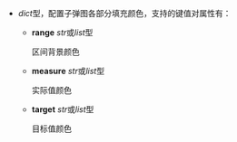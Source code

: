 - **<placeholder>** 

  *dict*型，配置子弹图各部分填充颜色，支持的键值对属性有：

  - **range** *str*或*list*型

    区间背景颜色

  - **measure** *str*或*list*型

    实际值颜色

  - **target** *str*或*list*型

    目标值颜色
